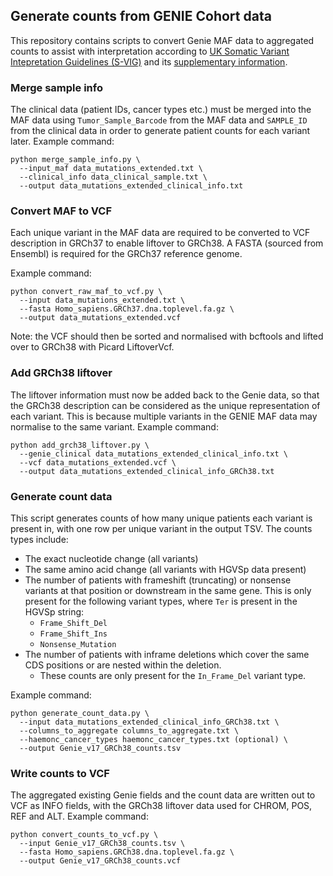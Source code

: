 ## Generate counts from GENIE Cohort data
This repository contains scripts to convert Genie MAF data to aggregated counts to assist with interpretation according to [UK Somatic Variant Intepretation Guidelines (S-VIG)](https://www.acgs.uk.com/media/12831/svig-uk_guidelines_v10_-_post-acgs_ratification_final_submit01.pdf) and its [supplementary information](https://www.acgs.uk.com/media/12832/svig-uk-supplementary-material-post-acgs-ratification-final.pdf).

### Merge sample info
The clinical data (patient IDs, cancer types etc.) must be merged into the MAF data using `Tumor_Sample_Barcode` from the MAF data and `SAMPLE_ID` from the clinical data in order to generate patient counts for each variant later.
Example command:
```
python merge_sample_info.py \
  --input_maf data_mutations_extended.txt \
  --clinical_info data_clinical_sample.txt \
  --output data_mutations_extended_clinical_info.txt
```

### Convert MAF to VCF
Each unique variant in the MAF data are required to be converted to VCF description in GRCh37 to enable liftover to GRCh38. A FASTA (sourced from Ensembl) is required for the GRCh37 reference genome.

Example command:
```
python convert_raw_maf_to_vcf.py \
  --input data_mutations_extended.txt \
  --fasta Homo_sapiens.GRCh37.dna.toplevel.fa.gz \
  --output data_mutations_extended.vcf
```
Note: the VCF should then be sorted and normalised with bcftools and lifted over to GRCh38 with Picard LiftoverVcf.


### Add GRCh38 liftover
The liftover information must now be added back to the Genie data, so that the GRCh38 description can be considered as the unique representation of each variant. This is because multiple variants in the GENIE MAF data may normalise to the same variant.
Example command:
```
python add_grch38_liftover.py \
  --genie_clinical data_mutations_extended_clinical_info.txt \
  --vcf data_mutations_extended.vcf \
  --output data_mutations_extended_clinical_info_GRCh38.txt
```

### Generate count data
This script generates counts of how many unique patients each variant is present in, with one row per unique variant in the output TSV. The counts types include:
- The exact nucleotide change (all variants)
- The same amino acid change (all variants with HGVSp data present)
- The number of patients with frameshift (truncating) or nonsense variants at that position or downstream in the same gene. This is only present for the following variant types, where `Ter` is present in the HGVSp string:
    - `Frame_Shift_Del`
    - `Frame_Shift_Ins`
    - `Nonsense_Mutation`
- The number of patients with inframe deletions which cover the same CDS positions or are nested within the deletion.
    - These counts are only present for the `In_Frame_Del` variant type.

Example command:
```
python generate_count_data.py \
  --input data_mutations_extended_clinical_info_GRCh38.txt \
  --columns_to_aggregate columns_to_aggregate.txt \
  --haemonc_cancer_types haemonc_cancer_types.txt (optional) \
  --output Genie_v17_GRCh38_counts.tsv
```

### Write counts to VCF
The aggregated existing Genie fields and the count data are written out to VCF as INFO fields, with the GRCh38 liftover data used for CHROM, POS, REF and ALT.
Example command:
```
python convert_counts_to_vcf.py \
  --input Genie_v17_GRCh38_counts.tsv \
  --fasta Homo_sapiens.GRCh38.dna.toplevel.fa.gz \
  --output Genie_v17_GRCh38_counts.vcf
```
